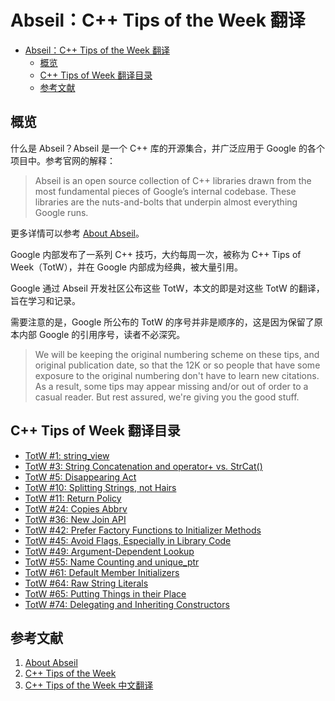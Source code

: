 # Abseil：C++ Tips of the Week 翻译

<!-- TOC -->

- [Abseil：C++ Tips of the Week 翻译](#abseilc-tips-of-the-week-翻译)
    - [概览](#概览)
    - [C++ Tips of Week 翻译目录](#c-tips-of-week-翻译目录)
    - [参考文献](#参考文献)

<!-- /TOC -->

## 概览

什么是 Abseil？Abseil 是一个 C++ 库的开源集合，并广泛应用于 Google 的各个项目中。参考官网的解释：

> Abseil is an open source collection of C++ libraries drawn from the most fundamental pieces of Google’s internal codebase. These libraries are the nuts-and-bolts that underpin almost everything Google runs.

更多详情可以参考 [About Abseil](https://abseil.io/about/)。

Google 内部发布了一系列 C++ 技巧，大约每周一次，被称为 C++ Tips of Week（TotW），并在 Google 内部成为经典，被大量引用。

Google 通过 Abseil 开发社区公布这些 TotW，本文的即是对这些 TotW 的翻译，旨在学习和记录。

需要注意的是，Google 所公布的 TotW 的序号并非是顺序的，这是因为保留了原本内部 Google 的引用序号，读者不必深究。

> We will be keeping the original numbering scheme on these tips, and original publication date, so that the 12K or so people that have some exposure to the original numbering don't have to learn new citations. As a result, some tips may appear missing and/or out of order to a casual reader. But rest assured, we're giving you the good stuff.

## C++ Tips of Week 翻译目录

- [TotW #1: string_view](totw1/readme.md)
- [TotW #3: String Concatenation and operator+ vs. StrCat()](totw3/readme.md)
- [TotW #5: Disappearing Act](totw5/readme.md)
- [TotW #10: Splitting Strings, not Hairs](totw10/readme.md)
- [TotW #11: Return Policy](totw11/readme.md)
- [TotW #24: Copies Abbrv](totw24/readme.md)
- [TotW #36: New Join API](totw36/readme.md)
- [TotW #42: Prefer Factory Functions to Initializer Methods](totw42/readme.md)
- [TotW #45: Avoid Flags, Especially in Library Code](totw45/readme.md)
- [TotW #49: Argument-Dependent Lookup](totw49/readme.md)
- [TotW #55: Name Counting and unique_ptr](totw55/readme.md)
- [TotW #61: Default Member Initializers](totw61/readme.md)
- [TotW #64: Raw String Literals](totw64/readme.md)
- [TotW #65: Putting Things in their Place](totw65/readme.md)
- [TotW #74: Delegating and Inheriting Constructors](totw74/readme.md)

## 参考文献

1. [About Abseil](https://abseil.io/about/)
1. [C++ Tips of the Week](https://abseil.io/tips/)
1. [C++ Tips of the Week 中文翻译](https://github.com/tianyapiaozi/TotW)
